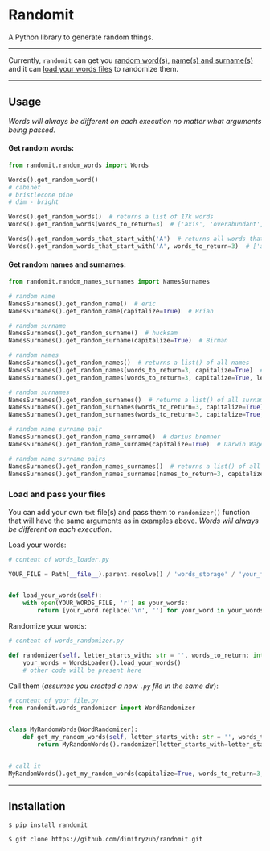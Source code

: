 # Randomit
A Python library to generate random things.

___
Currently, `randomit` can get you [random word(s)](#get-random-words), [name(s) and surname(s)](#get-random-names-and-surnames)
and it can [load your words files](#load-and-pass-your-files) to randomize them.

___
## Usage
*Words will always be different on each execution no matter what arguments being passed.*

#### Get random words:

```python
from randomit.random_words import Words

Words().get_random_word()
# cabinet
# bristlecone pine
# dim - bright

Words().get_random_words()  # returns a list of 17k words
Words().get_random_words(words_to_return=3)  # ['axis', 'overabundant', 'superuser']

Words().get_random_words_that_start_with('A')  # returns all words that starts with letter "A" 
Words().get_random_words_that_start_with('A', words_to_return=3)  # ['abandoned', 'able', 'absolute']
```

#### Get random names and surnames:

```python
from randomit.random_names_surnames import NamesSurnames

# random name
NamesSurnames().get_random_name()  # eric
NamesSurnames().get_random_name(capitalize=True)  # Brian

# random surname
NamesSurnames().get_random_surname()  # hucksam
NamesSurnames().get_random_surname(capitalize=True)  # Birman

# random names
NamesSurnames().get_random_names()  # returns a list() of all names
NamesSurnames().get_random_names(words_to_return=3, capitalize=True)  # ['Deandre', 'Tadeo', 'Edwin']
NamesSurnames().get_random_names(words_to_return=3, capitalize=True, letter_starts_with='S')  # ['Soren', 'Salem', 'Santino']

# random surnames
NamesSurnames().get_random_surnames()  # returns a list() of all surnames
NamesSurnames().get_random_surnames(words_to_return=3, capitalize=True)  # ['Gilgren', 'Macculloch', 'Trewhitt']
NamesSurnames().get_random_surnames(words_to_return=3, capitalize=True, letter_starts_with='G')  # ['Gilhome', 'Gom', 'Gammell']

# random name surname pair
NamesSurnames().get_random_name_surname()  # darius bremner 
NamesSurnames().get_random_name_surname(capitalize=True)  # Darwin Wage

# random name surname pairs
NamesSurnames().get_random_names_surnames()  # returns a list() of all name surname pairs
NamesSurnames().get_random_names_surnames(names_to_return=3, capitalize=True)  # ['Van Janson', 'Kason Pulcher', 'Aaire Fairbrass']
```

### Load and pass your files

You can add your own `txt` file(s) and pass them to `randomizer()` function that will have the same arguments as in
examples above. _Words will always be different on each execution_.

Load your words:

```python
# content of words_loader.py

YOUR_FILE = Path(__file__).parent.resolve() / 'words_storage' / 'your_file.txt'


def load_your_words(self):
    with open(YOUR_WORDS_FILE, 'r') as your_words:
        return [your_word.replace('\n', '') for your_word in your_words]
```

Randomize your words:

```python
# content of words_randomizer.py

def randomizer(self, letter_starts_with: str = '', words_to_return: int = 0, capitalize: bool = False):
    your_words = WordsLoader().load_your_words()
    # other code will be present here
```

Call them (_assumes you created a new `.py` file in the same dir_):

```python
# content of your_file.py
from randomit.words_randomizer import WordRandomizer


class MyRandomWords(WordRandomizer):
    def get_my_random_words(self, letter_starts_with: str = '', words_to_return: int = 0, capitalize: bool = False):
        return MyRandomWords().randomizer(letter_starts_with=letter_starts_with, words_to_return=words_to_return, capitalize=capitalize)


# call it 
MyRandomWords().get_my_random_words(capitalize=True, words_to_return=3, letter_starts_with='S')
```
___
## Installation

```
$ pip install randomit
```

```
$ git clone https://github.com/dimitryzub/randomit.git
```
